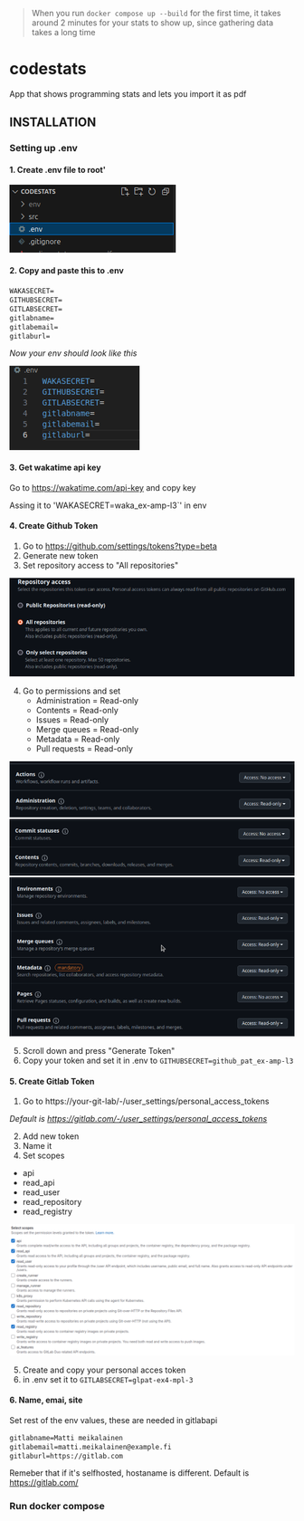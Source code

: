 >When you run `docker compose up --build` for the first time, it takes around 2 minutes for your stats to show up, since gathering data takes a long time

# codestats
App that shows programming stats and lets you import it as pdf

## INSTALLATION

### Setting up .env

#### 1. Create .env file to root'

![Env](images/env_example.png)

#### 2. Copy and paste this to .env
```
WAKASECRET=
GITHUBSECRET=
GITLABSECRET=
gitlabname=
gitlabemail=
gitlaburl=
```

*Now your env should look like this*

![configurin env](images/env_example2.png)

#### 3. Get wakatime api key

Go to https://wakatime.com/api-key and copy key

Assing it to 'WAKASECRET=waka_ex-amp-l3`' in env

#### 4. Create Github Token

1. Go to https://github.com/settings/tokens?type=beta
2. Generate new token
3. Set repository access to "All repositories"

![alt text](images/access_all.png)

4. Go to permissions and set
    - Administration = Read-only
    - Contents = Read-only
    - Issues = Read-only
    - Merge queues = Read-only
    - Metadata = Read-only
    - Pull requests = Read-only

![alt text](images/admin.png)
![alt text](images/contents.png)
![alt text](images/rest.png)

5. Scroll down and press "Generate Token"
6. Copy your token and set it in .env to `GITHUBSECRET=github_pat_ex-amp-l3`

#### 5. Create Gitlab Token

1. Go to https://your-git-lab/-/user_settings/personal_access_tokens

*Default is https://gitlab.com/-/user_settings/personal_access_tokens*

2. Add new token
3. Name it
4. Set scopes
- api
- read_api
- read_user
- read_repository
- read_registry

![alt text](images/tokens.png)

5. Create and copy your personal acces token
6. in .env set it to `GITLABSECRET=glpat-ex4-mpl-3`

#### 6. Name, emai, site

Set rest of the env values, these are needed in gitlabapi

```
gitlabname=Matti meikalainen
gitlabemail=matti.meikalainen@example.fi
gitlaburl=https://gitlab.com
```

Remeber that if it's selfhosted, hostaname is different. Default is https://gitlab.com/

### Run docker compose

